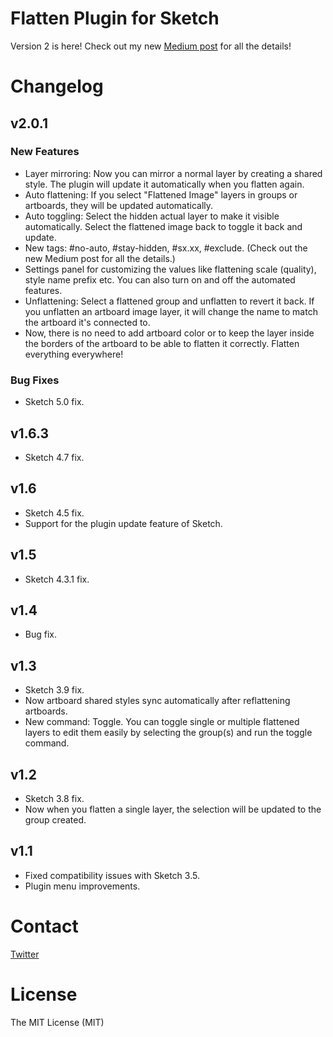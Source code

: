 # Flatten Plugin for Sketch

Version 2 is here! Check out my new [Medium post](https://medium.com/@einancunlu/flatten-2-0-sketch-plugin-f53984696990) for all the details!

# Changelog

## v2.0.1

### New Features
- Layer mirroring: Now you can mirror a normal layer by creating a shared style. The plugin will update it automatically when you flatten again.
- Auto flattening: If you select "Flattened Image" layers in groups or artboards, they will be updated automatically.
- Auto toggling: Select the hidden actual layer to make it visible automatically. Select the flattened image back to toggle it back and update.
- New tags: #no-auto, #stay-hidden, #sx.xx, #exclude. (Check out the new Medium post for all the details.)
- Settings panel for customizing the values like flattening scale (quality), style name prefix etc. You can also turn on and off the automated features.
- Unflattening: Select a flattened group and unflatten to revert it back. If you unflatten an artboard image layer, it will change the name to match the artboard it's connected to.
- Now, there is no need to add artboard color or to keep the layer inside the borders of the artboard to be able to flatten it correctly. Flatten everything everywhere!

### Bug Fixes
- Sketch 5.0 fix.

## v1.6.3
- Sketch 4.7 fix.

## v1.6
- Sketch 4.5 fix.
- Support for the plugin update feature of Sketch.

## v1.5
- Sketch 4.3.1 fix.

## v1.4
- Bug fix.

## v1.3
- Sketch 3.9 fix.
- Now artboard shared styles sync automatically after reflattening artboards.
- New command: Toggle. You can toggle single or multiple flattened layers to edit them easily by selecting the group(s) and run the toggle command.

## v1.2
- Sketch 3.8 fix.
- Now when you flatten a single layer, the selection will be updated to the group created.

## v1.1
- Fixed compatibility issues with Sketch 3.5.
- Plugin menu improvements.

# Contact

[Twitter](https://twitter.com/einancunlu)

# License

The MIT License (MIT)
